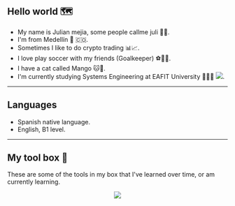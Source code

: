 ## Hello world 🗺️

- My name is Julian mejia, some people callme juli 🧒🏾.
- I'm from Medellín 🌄 🇨🇴.
- Sometimes I like to do crypto trading  📊📈.
- I love play soccer with my friends (Goalkeeper) ⚽️🧤🥅.
- I have a cat called Mango 🐱🥭.
- I'm currently studying Systems Engineering at EAFIT University 👨🏿‍💻 [![](https://github.com/yammadev/flag-icons/blob/master/png/CO.png)](https://es.wikipedia.org/wiki/Colombia).

---

## Languages

- Spanish native language.
- English, B1 level.

---

## My tool box 🧰

These are some of the tools in my box that I've learned over time, or am currently learning.

<p align="center">
  <a href="https://skillicons.dev">
    <img src="https://skillicons.dev/icons?i=git,github,java,python,django,react,html,css,javascript,nodejs,mongodb,postgresql,vscode,csharp,aws,docker,dotnet" />
  </a>
</p>


